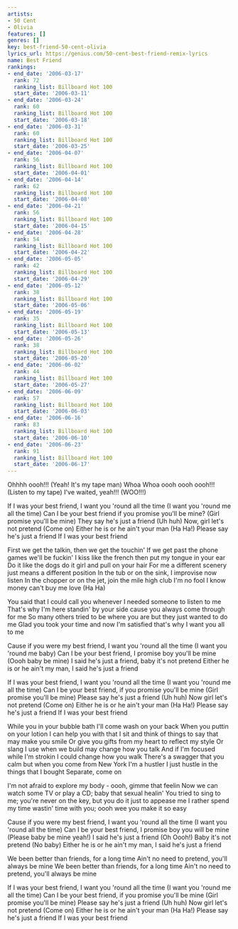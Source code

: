 ```yaml
---
artists:
- 50 Cent
- Olivia
features: []
genres: []
key: best-friend-50-cent-olivia
lyrics_url: https://genius.com/50-cent-best-friend-remix-lyrics
name: Best Friend
rankings:
- end_date: '2006-03-17'
  rank: 72
  ranking_list: Billboard Hot 100
  start_date: '2006-03-11'
- end_date: '2006-03-24'
  rank: 60
  ranking_list: Billboard Hot 100
  start_date: '2006-03-18'
- end_date: '2006-03-31'
  rank: 60
  ranking_list: Billboard Hot 100
  start_date: '2006-03-25'
- end_date: '2006-04-07'
  rank: 56
  ranking_list: Billboard Hot 100
  start_date: '2006-04-01'
- end_date: '2006-04-14'
  rank: 62
  ranking_list: Billboard Hot 100
  start_date: '2006-04-08'
- end_date: '2006-04-21'
  rank: 56
  ranking_list: Billboard Hot 100
  start_date: '2006-04-15'
- end_date: '2006-04-28'
  rank: 54
  ranking_list: Billboard Hot 100
  start_date: '2006-04-22'
- end_date: '2006-05-05'
  rank: 42
  ranking_list: Billboard Hot 100
  start_date: '2006-04-29'
- end_date: '2006-05-12'
  rank: 38
  ranking_list: Billboard Hot 100
  start_date: '2006-05-06'
- end_date: '2006-05-19'
  rank: 35
  ranking_list: Billboard Hot 100
  start_date: '2006-05-13'
- end_date: '2006-05-26'
  rank: 38
  ranking_list: Billboard Hot 100
  start_date: '2006-05-20'
- end_date: '2006-06-02'
  rank: 44
  ranking_list: Billboard Hot 100
  start_date: '2006-05-27'
- end_date: '2006-06-09'
  rank: 57
  ranking_list: Billboard Hot 100
  start_date: '2006-06-03'
- end_date: '2006-06-16'
  rank: 83
  ranking_list: Billboard Hot 100
  start_date: '2006-06-10'
- end_date: '2006-06-23'
  rank: 91
  ranking_list: Billboard Hot 100
  start_date: '2006-06-17'
---
```

Ohhhh oooh!!! (Yeah! It's my tape man) Whoa
Whoa oooh oooh oooh!!! (Listen to my tape)
I've waited, yeah!!! (WOO!!!)


If I was your best friend, I want you 'round all the time
(I want you 'round me all the time)
Can I be your best friend if you promise you'll be mine?
(Girl promise you'll be mine)
They say he's just a friend (Uh huh)
Now, girl let's not pretend (Come on)
Either he is or he ain't your man (Ha Ha!)
Please say he's just a friend
If I was your best friend


First we get the talkin, then we get the touchin'
If we get past the phone games we'll be fuckin'
I kiss like the french then put my tongue in your ear
Do it like the dogs do it girl and pull on your hair
For me a different scenery just means a different position
In the tub or on the sink, I improvise now listen
In the chopper or on the jet, join the mile high club
I'm no fool I know money can't buy me love (Ha Ha)


You said that I could call you whenever I needed someone to listen to me
That's why I'm here standin' by your side cause you always come through for me
So many others tried to be where you are but they just wanted to do me
Glad you took your time and now I'm satisfied that's why I want you all to me


Cause if you were my best friend, I want you 'round all the time
(I want you 'round me baby)
Can I be your best friend, I promise boy you'll be mine
(Oooh baby be mine)
I said he's just a friend, baby it's not pretend
Either he is or he ain't my man, I said he's just a friend


If I was your best friend, I want you 'round all the time
(I want you 'round me all the time)
Can I be your best friend, if you promise you'll be mine
(Girl promise you'll be mine)
Please say he's just a friend (Uh huh)
Now girl let's not pretend (Come on)
Either he is or he ain't your man (Ha Ha!)
Please say he's just a friend
If I was your best friend


While you in your bubble bath I'll come wash on your back
When you puttin on your lotion I can help you with that
I sit and think of things to say that may make you smile
Or give you gifts from my heart to reflect my style
Or slang I use when we build may change how you talk
And if I'm focused while I'm strokin I could change how you walk
There's a swagger that you calm but when you come from New York
I'm a hustler I just hustle in the things that I bought
Separate, come on


I'm not afraid to explore my body - oooh, gimme that feelin
Now we can watch some TV or play a CD; baby that sexual healin'
You tried to sing to me; you're never on the key, but you do it just to appease me
I rather spend my time wastin' time with you; oooh wee you make it so easy


Cause if you were my best friend, I want you 'round all the time
(I want you 'round all the time)
Can I be your best friend, I promise boy you will be mine
(Please baby be mine yeah!)
I said he's just a friend (Oh Oooh!)
Baby it's not pretend (No baby)
Either he is or he ain't my man, I said he's just a friend


We been better than friends, for a long time
Ain't no need to pretend, you'll always be mine
We been better than friends, for a long time
Ain't no need to pretend, you'll always be mine


If I was your best friend, I want you 'round all the time
(I want you 'round me all the time)
Can I be your best friend, if you promise you'll be mine
(Girl promise you'll be mine)
Please say he's just a friend (Uh huh)
Now girl let's not pretend (Come on)
Either he is or he ain't your man (Ha Ha!)
Please say he's just a friend
If I was your best friend
